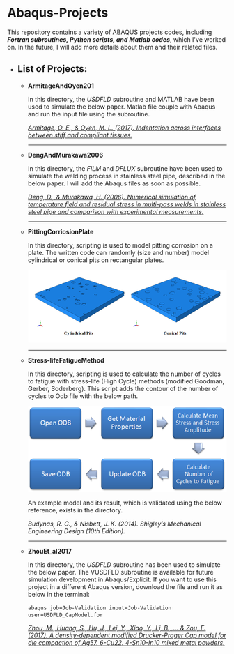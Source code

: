# Abaqus-Projects

This repository contains a variety of ABAQUS projects codes, including _**Fortran subroutines, Python scripts, and Matlab codes**_, which I've worked on. In the future, I will add more details about them and their related files.



## 
- ## List of Projects:
	- **ArmitageAndOyen201**

      In this directory, the _USDFLD_ subroutine and MATLAB have been used to simulate the below paper. Matlab file couple with Abaqus and run the input file using the subroutine.
      
      <a href="https://doi.org/10.1016/j.actbio.2016.12.036"> <i> Armitage, O. E., & Oyen, M. L. (2017). Indentation across interfaces between stiff and compliant tissues.</i> </a>

       <hr>
       
	- **DengAndMurakawa2006**

      In this directory, the _FILM_ and _DFLUX_ subroutine have been used to simulate the welding process in stainless steel pipe, described in the below paper. I will add the Abaqus files as soon as possible.
      
      
      <a href="https://doi.org/10.1016/j.commatsci.2005.07.007"> _Deng, D., & Murakawa, H. (2006). Numerical simulation of temperature field and residual stress in multi-pass welds in stainless steel pipe and comparison with experimental measurements._ </a>

       <hr>       
       
	- **PittingCorriosionPlate**

      In this directory, scripting is used to model pitting corrosion on a plate. The written code can randomly (size and number) model cylindrical or conical pits on rectangular plates.


      <p align="center"> 
      <img src="./PittingCorriosionPlate/Example.PNG">
      </p>
      
       <hr>
       
	- **Stress-lifeFatigueMethod**

      In this directory, scripting is used to calculate the number of cycles to fatigue with stress-life (High Cycle) methods (modified Goodman, Gerber, Soderberg). This script adds the contour of the number of cycles to Odb file with the below path.

      <p align="center"> 
      <img src="./Stress-lifeFatigueMethod/scriptDiagram.PNG">
      </p>

      
      An example model and its result, which is validated using the below reference, exists in the directory.
      
      <i> Budynas, R. G., & Nisbett, J. K. (2014). Shigley’s Mechanical Engineering Design (10th Edition).</i>
      
       <hr>

	- **ZhouEt_al2017**

      In this directory, the _USDFLD_ subroutine has been used to simulate the below paper. The VUSDFLD subroutine is available for future simulation development in Abaqus/Explicit. If you want to use this project in a different Abaqus version, download the file and run it as below in the terminal:   

          abaqus job=Job-Validation input=Job-Validation user=USDFLD_CapModel.for
 	  
      <a href="https://doi.org/10.1016/j.powtec.2016.09.061"> <i> Zhou, M., Huang, S., Hu, J., Lei, Y., Xiao, Y., Li, B., ... & Zou, F. (2017). A density-dependent modified Drucker-Prager Cap model for die compaction of Ag57. 6-Cu22. 4-Sn10-In10 mixed metal powders.</i> </a>
